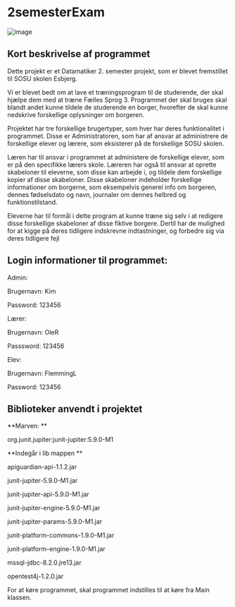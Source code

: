 # 2semesterExam 

![image](https://user-images.githubusercontent.com/71692396/170975951-91da0af9-0577-42a3-9fda-a74ace511ccb.png)


## Kort beskrivelse af programmet
Dette projekt er et Datamatiker 2. semester projekt, som er blevet fremstillet til SOSU skolen Esbjerg.

Vi er blevet bedt om at lave et træningsprogram til de studerende, der skal hjælpe dem med at træne Fælles Sprog 3. Programmet der skal bruges skal blandt andet kunne tildele de studerende en borger, hvorefter de skal kunne nedskrive forskellige oplysninger om borgeren. 

Projektet har tre forskellige brugertyper, som hver har deres funktionalitet i programmet. Disse er Administratoren, som har af ansvar at administrere de forskellige elever og lærere, som eksisterer på de forskellige SOSU skolen.

Læren har til ansvar i programmet at administere de forskellige elever, som er på den specifikke lærers skole. Læreren har også til ansvar at oprette skabeloner til eleverne, som disse kan arbejde i, og tildele dem forskellige kopier af disse skabeloner. Disse skabeloner indeholder forskellige informationer om borgerne, som eksempelvis generel info om borgeren, dennes fødselsdato og navn, journaler om dennes helbred og funktionstilstand.

Eleverne har til formål i dette program at kunne træne sig selv i at redigere disse forskellige skabeloner af disse fiktive borgere. Dertil har de mulighed for at kigge på deres tidligere indskrevne indtastninger, og forbedre sig via deres tidligere fejl


##  Login informationer til programmet:


Admin:

Brugernavn: Kim

Password: 123456

Lærer:

Brugernavn: OleR

Passsword: 123456

Elev:

Brugernavn: FlemmingL

Password: 123456

## Biblioteker anvendt i projektet
**Marven: 
**

org.junit.jupiter:junit-jupiter:5.9.0-M1

**Indegår i lib mappen 
**

apiguardian-api-1.1.2.jar

junit-jupiter-5.9.0-M1.jar

junit-jupiter-api-5.9.0-M1.jar

junit-jupiter-engine-5.9.0-M1.jar

junit-jupiter-params-5.9.0-M1.jar

junit-platform-commons-1.9.0-M1.jar

junit-platform-engine-1.9.0-M1.jar

mssql-jdbc-8.2.0.jre13.jar

opentest4j-1.2.0.jar

For at køre programmet, skal programmet indstilles til at køre fra Main klassen.

